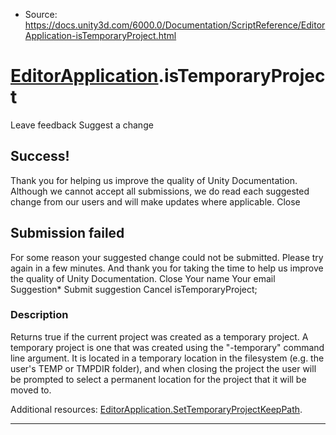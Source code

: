 * Source: https://docs.unity3d.com/6000.0/Documentation/ScriptReference/EditorApplication-isTemporaryProject.html

#  [EditorApplication](https://docs.unity3d.com/6000.0/Documentation/ScriptReference/EditorApplication.html).isTemporaryProject
Leave feedback
Suggest a change
## Success!
Thank you for helping us improve the quality of Unity Documentation. Although we cannot accept all submissions, we do read each suggested change from our users and will make updates where applicable.
Close
## Submission failed
For some reason your suggested change could not be submitted. Please <a>try again</a> in a few minutes. And thank you for taking the time to help us improve the quality of Unity Documentation.
Close
Your name Your email Suggestion* Submit suggestion
Cancel
isTemporaryProject; 
### Description
Returns true if the current project was created as a temporary project.
A temporary project is one that was created using the "-temporary" command line argument. It is located in a temporary location in the filesystem (e.g. the user's TEMP or TMPDIR folder), and when closing the project the user will be prompted to select a permanent location for the project that it will be moved to.  
  
Additional resources: [EditorApplication.SetTemporaryProjectKeepPath](https://docs.unity3d.com/6000.0/Documentation/ScriptReference/EditorApplication.SetTemporaryProjectKeepPath.html).
* * *
